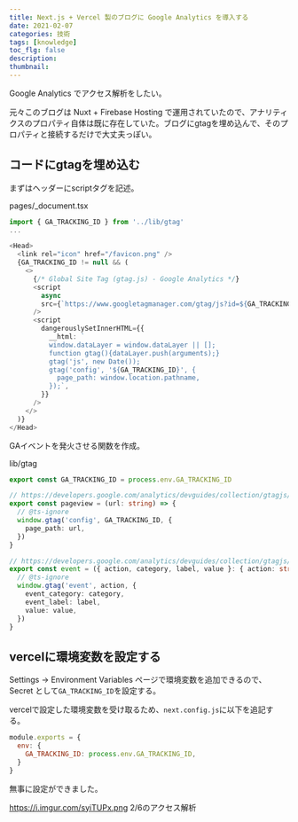 ```yaml
---
title: Next.js + Vercel 製のブログに Google Analytics を導入する
date: 2021-02-07
categories: 技術
tags: [knowledge]
toc_flg: false
description: 
thumbnail: 
---
```


Google Analytics でアクセス解析をしたい。

元々このブログは Nuxt + Firebase Hosting で運用されていたので、アナリティクスのプロパティ自体は既に存在していた。ブログにgtagを埋め込んで、そのプロパティと接続するだけで大丈夫っぽい。

## コードにgtagを埋め込む

まずはヘッダーにscriptタグを記述。

pages/_document.tsx
~~~ts
import { GA_TRACKING_ID } from '../lib/gtag'
...

<Head>
  <link rel="icon" href="/favicon.png" />
  {GA_TRACKING_ID != null && (
    <>
      {/* Global Site Tag (gtag.js) - Google Analytics */}
      <script
        async
        src={`https://www.googletagmanager.com/gtag/js?id=${GA_TRACKING_ID}`}
      />
      <script
        dangerouslySetInnerHTML={{
          __html: `
          window.dataLayer = window.dataLayer || [];
          function gtag(){dataLayer.push(arguments);}
          gtag('js', new Date());
          gtag('config', '${GA_TRACKING_ID}', {
            page_path: window.location.pathname,
          });`,
        }}
      />
    </>
  )}
</Head>
~~~

GAイベントを発火させる関数を作成。

lib/gtag
~~~ts
export const GA_TRACKING_ID = process.env.GA_TRACKING_ID

// https://developers.google.com/analytics/devguides/collection/gtagjs/pages
export const pageview = (url: string) => {
  // @ts-ignore
  window.gtag('config', GA_TRACKING_ID, {
    page_path: url,
  })
}

// https://developers.google.com/analytics/devguides/collection/gtagjs/events
export const event = ({ action, category, label, value }: { action: string, category: string, label: string, value: string }) => {
  // @ts-ignore
  window.gtag('event', action, {
    event_category: category,
    event_label: label,
    value: value,
  })
}
~~~

## vercelに環境変数を設定する

Settings -> Environment Variables ページで環境変数を追加できるので、Secret として`GA_TRACKING_ID`を設定する。

vercelで設定した環境変数を受け取るため、`next.config.js`に以下を追記する。

~~~js
module.exports = {
  env: {
    GA_TRACKING_ID: process.env.GA_TRACKING_ID,
  }
}
~~~

無事に設定ができました。

https://i.imgur.com/syiTUPx.png
2/6のアクセス解析